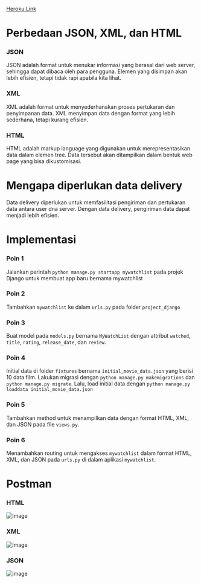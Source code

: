 [Heroku Link](https://tugasduapbpraihankusui.herokuapp.com/mywatchlist/)

# Perbedaan JSON, XML, dan HTML
### JSON
JSON adalah format untuk menukar informasi yang berasal dari web server, sehingga dapat dibaca oleh para pengguna. Elemen yang disimpan akan lebih efisien, tetapi tidak rapi apabila kita lihat.

### XML
XML adalah format untuk menyederhanakan proses pertukaran dan penyimpanan data. XML menyimpan data dengan format yang lebih sederhana, tetapi kurang efisien.

### HTML
HTML adalah markup language yang digunakan untuk merepresentasikan data dalam elemen tree. Data tersebut akan ditampilkan dalam bentuk web page yang bisa dikustomisasi.

# Mengapa diperlukan data delivery
Data delivery diperlukan untuk memfasilitasi pengiriman dan pertukaran data antara user dna server. Dengan data delivery, pengiriman data dapat menjadi lebih efisien.

# Implementasi
### Poin 1
Jalankan perintah `python manage.py startapp mywatchlist` pada projek Django untuk membuat app baru bernama mywatchlist

### Poin 2
Tambahkan `mywatchlist` ke dalam `urls.py` pada folder `project_django`

### Poin 3
Buat model pada `models.py` bernama `MyWatchList` dengan attribut `watched`, `title`, `rating`, `release_date`, dan `review`.

### Poin 4
Initial data di folder `fixtures` bernama `initial_movie_data.json` yang berisi 10 data film. Lakukan migrasi dengan `python manage.py makemigrations` dan `python manage.py migrate`. Lalu, load initial data dengan `python manage.py loaddata initial_movie_data.json`

### Poin 5
Tambahkan method untuk menampilkan data dengan format HTML, XML, dan JSON pada file `views.py`.

### Poin 6 
Menambahkan routing untuk mengakses `mywatchlist` dalam format HTML, XML, dan JSON pada `urls.py` di dalam aplikasi `mywatchlist`.

# Postman

### HTML
![image](https://user-images.githubusercontent.com/86870718/191658959-d3b07a4f-3b68-4592-a287-7521f09d9823.png)

### XML
![image](https://user-images.githubusercontent.com/86870718/191658997-f620baef-638d-4bdf-a30a-0a4fcabf3a5f.png)

### JSON
![image](https://user-images.githubusercontent.com/86870718/191659022-4cc32801-6514-479d-ac46-2727407cac6c.png)
